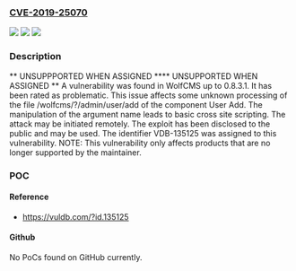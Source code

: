 ### [CVE-2019-25070](https://cve.mitre.org/cgi-bin/cvename.cgi?name=CVE-2019-25070)
![](https://img.shields.io/static/v1?label=Product&message=WolfCMS&color=blue)
![](https://img.shields.io/static/v1?label=Version&message=%3D%200.8.3.0%20&color=brighgreen)
![](https://img.shields.io/static/v1?label=Vulnerability&message=CWE-80%20Basic%20Cross%20Site%20Scripting&color=brighgreen)

### Description

** UNSUPPPORTED WHEN ASSIGNED **** UNSUPPORTED WHEN ASSIGNED ** A vulnerability was found in WolfCMS up to 0.8.3.1. It has been rated as problematic. This issue affects some unknown processing of the file /wolfcms/?/admin/user/add of the component User Add. The manipulation of the argument name leads to basic cross site scripting. The attack may be initiated remotely. The exploit has been disclosed to the public and may be used. The identifier VDB-135125 was assigned to this vulnerability. NOTE: This vulnerability only affects products that are no longer supported by the maintainer.

### POC

#### Reference
- https://vuldb.com/?id.135125

#### Github
No PoCs found on GitHub currently.


